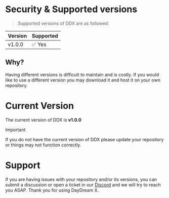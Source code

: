 # Security & Supported versions

> Supported versions of DDX are as followed:

| Version | Supported |
| ------- | --------- |
| v1.0.0  | ✅ Yes    |

## Why?

Having different versions is difficult to maintain and is costly. If you would
like to use a different version you may download it and host it on your own
repository.

# Current Version

The current version of DDX is **v1.0.0**

> [!IMPORTANT]
> If you do not have the current version of DDX please update
> your repository or things may not function correctly.

# Support

If you are having issues with your repository and/or its versions, you can
submit a discussion or open a ticket in our
[Discord](https://discord.night-x.com) and we will try to reach you ASAP.
Thank you for using DayDream X.